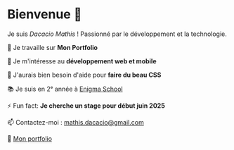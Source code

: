 # Bienvenue 👋

Je suis *Dacacio Mathis* ! Passionné par le développement et la technologie.  

🌱 Je travaille sur **Mon Portfolio**  

🔭 Je m'intéresse au **développement web et mobile**  

🤔 J'aurais bien besoin d'aide pour **faire du beau CSS**  

📚 Je suis en 2ᵉ année à [Enigma School](https://www.enigma-school.com/)  

⚡ Fun fact: **Je cherche un stage pour début juin 2025**  

📫 Contactez-moi : [mathis.dacacio@gmail.com](mailto:mathis.dacacio@gmail.com)  

🚀 [Mon portfolio](https://portfolio-mathis-dacacio.vercel.app/)
